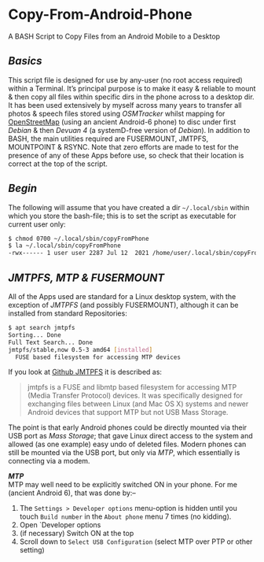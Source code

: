 # Copy-From-Android-Phone
A BASH Script to Copy Files from an Android Mobile to a Desktop

## *Basics*
This script file is designed for use by any-user (no root access required) within a Terminal. It’s principal purpose is to make it easy & reliable to mount & then copy all files within specific dirs in the phone across to a desktop dir. It has been used extensively by myself across many years to transfer all photos & speech files stored using *OSMTracker* whilst mapping for [OpenStreetMap](https://www.openstreetmap.org/user/alexkemp/diary) (using an ancient Android-6 phone) to disc under first *Debian* & then *Devuan 4* (a systemD-free version of *Debian*). In addition to BASH, the main utilities required are FUSERMOUNT, JMTPFS, MOUNTPOINT & RSYNC. Note that zero efforts are made to test for the presence of any of these Apps before use, so check that their location is correct at the top of the script.

## *Begin*
The following will assume that you have created a dir `~/.local/sbin` within which you store the bash-file; this is to set the script as executable for current user only:

```bash
$ chmod 0700 ~/.local/sbin/copyFromPhone
$ la ~/.local/sbin/copyFromPhone
-rwx------ 1 user user 2287 Jul 12  2021 /home/user/.local/sbin/copyFromPhone
```
## *JMTPFS, MTP & FUSERMOUNT*
All of the Apps used are standard for a Linux desktop system, with the exception of *JMTPFS* (and possibly FUSERMOUNT), although it can be installed from standard Repositories:

```bash
$ apt search jmtpfs
Sorting... Done
Full Text Search... Done
jmtpfs/stable,now 0.5-3 amd64 [installed]
  FUSE based filesystem for accessing MTP devices
```
If you look at [Github JMTPFS](https://github.com/JasonFerrara/jmtpfs) it is described as:

> jmtpfs is a FUSE and libmtp based filesystem for accessing MTP (Media Transfer
> Protocol) devices. It was specifically designed for exchanging files between Linux
> (and Mac OS X) systems and newer Android devices that support MTP but not USB Mass Storage.

The point is that early Android phones could be directly mounted via their USB port as *Mass Storage*; that gave Linux direct access to the system and allowed (as one example) easy undo of deleted files. Modern phones  can still be mounted via the USB port, but only via *MTP*, which essentially is connecting via a modem.

***MTP***     
MTP may well need to be explicitly switched ON in your phone. For me (ancient Android 6), that was done by:–

1. The `Settings > Developer options` menu-option is hidden until you touch `Build number` in the `About phone` menu 7 times (no kidding).
2. Open `Developer options
3. (if necessary) Switch ON at the top
4. Scroll down to `Select USB Configuration`
(select MTP over PTP or other setting)

